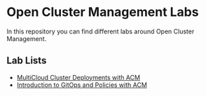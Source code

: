 # Open Cluster Management Labs

In this repository you can find different labs around Open Cluster Management.

## Lab Lists

* [MultiCloud Cluster Deployments with ACM](./multicloud-deployment/labs/1.md)
* [Introduction to GitOps and Policies with ACM](./introduction-to-gitops-and-policies/README.md)

